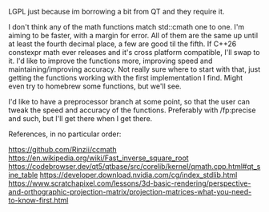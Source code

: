 LGPL just because im borrowing a bit from QT and they require it.

I don't think any of the math functions match std::cmath one to one. 
I'm aiming to be faster, with a margin for error. All of them are the same up until at least the fourth decimal place, a few are good til the fifth.
If C++26 constexpr math ever releases and it's cross platform compatible, I'll swap to it.
I'd like to improve the functions more, improving speed and maintaining/improving accuracy. Not really sure where to start with that, just getting the functions working with the first implementation I find. Might even try to homebrew some functions, but we'll see.

I'd like to have a preprocessor branch at some point, so that the user can tweak the speed and accuracy of the functions. Preferably with /fp:precise and such, but I'll get there when I get there.

References, in no particular order:

https://github.com/Rinzii/ccmath
https://en.wikipedia.org/wiki/Fast_inverse_square_root
https://codebrowser.dev/qt5/qtbase/src/corelib/kernel/qmath.cpp.html#qt_sine_table
https://developer.download.nvidia.com/cg/index_stdlib.html
https://www.scratchapixel.com/lessons/3d-basic-rendering/perspective-and-orthographic-projection-matrix/projection-matrices-what-you-need-to-know-first.html
